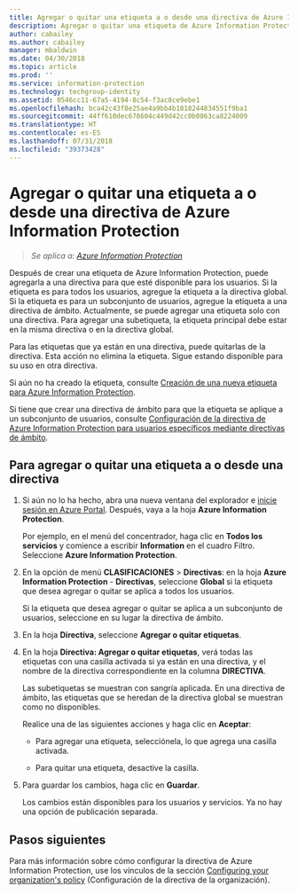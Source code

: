 ```yaml
---
title: Agregar o quitar una etiqueta a o desde una directiva de Azure Information Protection
description: Agregar o quitar una etiqueta de Azure Information Protection a o desde la directiva global para todos los usuarios, o hacia o desde una directiva de ámbito para un subconjunto de usuarios.
author: cabailey
ms.author: cabailey
manager: mbaldwin
ms.date: 04/30/2018
ms.topic: article
ms.prod: ''
ms.service: information-protection
ms.technology: techgroup-identity
ms.assetid: 0546cc11-67a5-4194-8c54-f3ac8ce9ebe1
ms.openlocfilehash: bca42c43f8e25ae4a9bb4b1818244834551f9ba1
ms.sourcegitcommit: 44ff610dec678604c449d42cc0b0863ca8224009
ms.translationtype: HT
ms.contentlocale: es-ES
ms.lasthandoff: 07/31/2018
ms.locfileid: "39373428"
---
```

# <a name="add-or-remove-a-label-to-or-from-an-azure-information-protection-policy"></a>Agregar o quitar una etiqueta a o desde una directiva de Azure Information Protection

>*Se aplica a: [Azure Information Protection](https://azure.microsoft.com/pricing/details/information-protection)*

Después de crear una etiqueta de Azure Information Protection, puede agregarla a una directiva para que esté disponible para los usuarios. Si la etiqueta es para todos los usuarios, agregue la etiqueta a la directiva global. Si la etiqueta es para un subconjunto de usuarios, agregue la etiqueta a una directiva de ámbito. Actualmente, se puede agregar una etiqueta solo con una directiva. Para agregar una subetiqueta, la etiqueta principal debe estar en la misma directiva o en la directiva global.

Para las etiquetas que ya están en una directiva, puede quitarlas de la directiva. Esta acción no elimina la etiqueta. Sigue estando disponible para su uso en otra directiva.

Si aún no ha creado la etiqueta, consulte [Creación de una nueva etiqueta para Azure Information Protection](configure-policy-new-label.md).

Si tiene que crear una directiva de ámbito para que la etiqueta se aplique a un subconjunto de usuarios, consulte [Configuración de la directiva de Azure Information Protection para usuarios específicos mediante directivas de ámbito](configure-policy-scope.md).

## <a name="to-add-or-remove-a-label-to-or-from-a-policy"></a>Para agregar o quitar una etiqueta a o desde una directiva

1. Si aún no lo ha hecho, abra una nueva ventana del explorador e [inicie sesión en Azure Portal](configure-policy.md#signing-in-to-the-azure-portal). Después, vaya a la hoja **Azure Information Protection**.
    
    Por ejemplo, en el menú del concentrador, haga clic en **Todos los servicios** y comience a escribir **Information** en el cuadro Filtro. Seleccione **Azure Information Protection**.

2. En la opción de menú **CLASIFICACIONES** > **Directivas**: en la hoja **Azure Information Protection** - **Directivas**, seleccione **Global** si la etiqueta que desea agregar o quitar se aplica a todos los usuarios.

    Si la etiqueta que desea agregar o quitar se aplica a un subconjunto de usuarios, seleccione en su lugar la directiva de ámbito.

3. En la hoja **Directiva**, seleccione **Agregar o quitar etiquetas**.

4. En la hoja **Directiva: Agregar o quitar etiquetas**, verá todas las etiquetas con una casilla activada si ya están en una directiva, y el nombre de la directiva correspondiente en la columna **DIRECTIVA**.
     
    Las subetiquetas se muestran con sangría aplicada. En una directiva de ámbito, las etiquetas que se heredan de la directiva global se muestran como no disponibles.
    
    Realice una de las siguientes acciones y haga clic en **Aceptar**:
    
    - Para agregar una etiqueta, selecciónela, lo que agrega una casilla activada.
    
    - Para quitar una etiqueta, desactive la casilla.
  
5. Para guardar los cambios, haga clic en **Guardar**.
   
    Los cambios están disponibles para los usuarios y servicios. Ya no hay una opción de publicación separada.


## <a name="next-steps"></a>Pasos siguientes

Para más información sobre cómo configurar la directiva de Azure Information Protection, use los vínculos de la sección [Configuring your organization's policy](configure-policy.md#configuring-your-organizations-policy) (Configuración de la directiva de la organización).  

